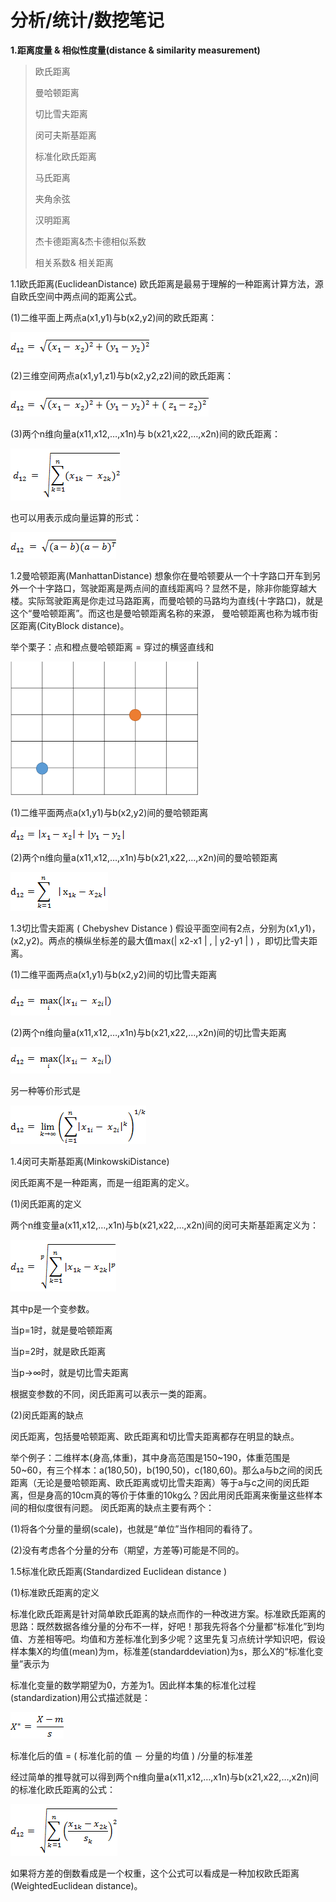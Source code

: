 # 分析/统计/数挖笔记

**1.距离度量 & 相似性度量(distance & similarity measurement)**

> 欧氏距离
>
> 曼哈顿距离
>
> 切比雪夫距离
>
> 闵可夫斯基距离
>
> 标准化欧氏距离
>
> 马氏距离
>
> 夹角余弦
>
> 汉明距离
>
> 杰卡德距离&杰卡德相似系数
>
> 相关系数& 相关距离

1.1欧氏距离(EuclideanDistance)
欧氏距离是最易于理解的一种距离计算方法，源自欧氏空间中两点间的距离公式。

(1)二维平面上两点a(x1,y1)与b(x2,y2)间的欧氏距离：

<img src="https://github.com/jm199504/Other-Notes/blob/master/Analysis-Knowledge/images/1.png">

(2)三维空间两点a(x1,y1,z1)与b(x2,y2,z2)间的欧氏距离：

<img src="https://github.com/jm199504/Other-Notes/blob/master/Analysis-Knowledge/images/2.png">

(3)两个n维向量a(x11,x12,…,x1n)与 b(x21,x22,…,x2n)间的欧氏距离：

<img src="https://github.com/jm199504/Other-Notes/blob/master/Analysis-Knowledge/images/3.png">

也可以用表示成向量运算的形式：

<img src="https://github.com/jm199504/Other-Notes/blob/master/Analysis-Knowledge/images/4.png">

1.2曼哈顿距离(ManhattanDistance)
想象你在曼哈顿要从一个十字路口开车到另外一个十字路口，驾驶距离是两点间的直线距离吗？显然不是，除非你能穿越大楼。实际驾驶距离是你走过马路距离，而曼哈顿的马路均为直线(十字路口)，就是这个“曼哈顿距离”。而这也是曼哈顿距离名称的来源， 曼哈顿距离也称为城市街区距离(CityBlock distance)。

举个栗子：点和橙点曼哈顿距离 = 穿过的横竖直线和

<img src="https://github.com/jm199504/Other-Notes/blob/master/Analysis-Knowledge/images/5.png" width="300">

(1)二维平面两点a(x1,y1)与b(x2,y2)间的曼哈顿距离

<img src="https://github.com/jm199504/Other-Notes/blob/master/Analysis-Knowledge/images/6.png">

(2)两个n维向量a(x11,x12,…,x1n)与b(x21,x22,…,x2n)间的曼哈顿距离

<img src="https://github.com/jm199504/Other-Notes/blob/master/Analysis-Knowledge/images/7.png">

1.3切比雪夫距离 ( Chebyshev Distance )
假设平面空间有2点，分别为(x1,y1)，(x2,y2)。两点的横纵坐标差的最大值max(| x2-x1 | , | y2-y1 | ) ，即切比雪夫距离。

(1)二维平面两点a(x1,y1)与b(x2,y2)间的切比雪夫距离

<img src="https://github.com/jm199504/Other-Notes/blob/master/Analysis-Knowledge/images/8.png">

(2)两个n维向量a(x11,x12,…,x1n)与b(x21,x22,…,x2n)间的切比雪夫距离

<img src="https://github.com/jm199504/Other-Notes/blob/master/Analysis-Knowledge/images/9.png">

另一种等价形式是

<img src="https://github.com/jm199504/Other-Notes/blob/master/Analysis-Knowledge/images/10.png">

1.4闵可夫斯基距离(MinkowskiDistance)

闵氏距离不是一种距离，而是一组距离的定义。

(1)闵氏距离的定义

两个n维变量a(x11,x12,…,x1n)与b(x21,x22,…,x2n)间的闵可夫斯基距离定义为：

<img src="https://github.com/jm199504/Other-Notes/blob/master/Analysis-Knowledge/images/11.png">

其中p是一个变参数。

当p=1时，就是曼哈顿距离

当p=2时，就是欧氏距离

当p→∞时，就是切比雪夫距离

根据变参数的不同，闵氏距离可以表示一类的距离。

(2)闵氏距离的缺点

闵氏距离，包括曼哈顿距离、欧氏距离和切比雪夫距离都存在明显的缺点。

举个例子：二维样本(身高,体重)，其中身高范围是150~190，体重范围是50~60，有三个样本：a(180,50)，b(190,50)，c(180,60)。那么a与b之间的闵氏距离（无论是曼哈顿距离、欧氏距离或切比雪夫距离）等于a与c之间的闵氏距离，但是身高的10cm真的等价于体重的10kg么？因此用闵氏距离来衡量这些样本间的相似度很有问题。
闵氏距离的缺点主要有两个：

(1)将各个分量的量纲(scale)，也就是“单位”当作相同的看待了。

(2)没有考虑各个分量的分布（期望，方差等)可能是不同的。

1.5标准化欧氏距离(Standardized Euclidean distance )

(1)标准欧氏距离的定义

标准化欧氏距离是针对简单欧氏距离的缺点而作的一种改进方案。标准欧氏距离的思路：既然数据各维分量的分布不一样，好吧！那我先将各个分量都“标准化”到均值、方差相等吧。均值和方差标准化到多少呢？这里先复习点统计学知识吧，假设样本集X的均值(mean)为m，标准差(standarddeviation)为s，那么X的“标准化变量”表示为

标准化变量的数学期望为0，方差为1。因此样本集的标准化过程(standardization)用公式描述就是：

<img src="https://github.com/jm199504/Other-Notes/blob/master/Analysis-Knowledge/images/12.png">

标准化后的值 =  ( 标准化前的值  － 分量的均值 ) /分量的标准差

经过简单的推导就可以得到两个n维向量a(x11,x12,…,x1n)与b(x21,x22,…,x2n)间的标准化欧氏距离的公式：

<img src="https://github.com/jm199504/Other-Notes/blob/master/Analysis-Knowledge/images/13.png">

如果将方差的倒数看成是一个权重，这个公式可以看成是一种加权欧氏距离(WeightedEuclidean distance)。



